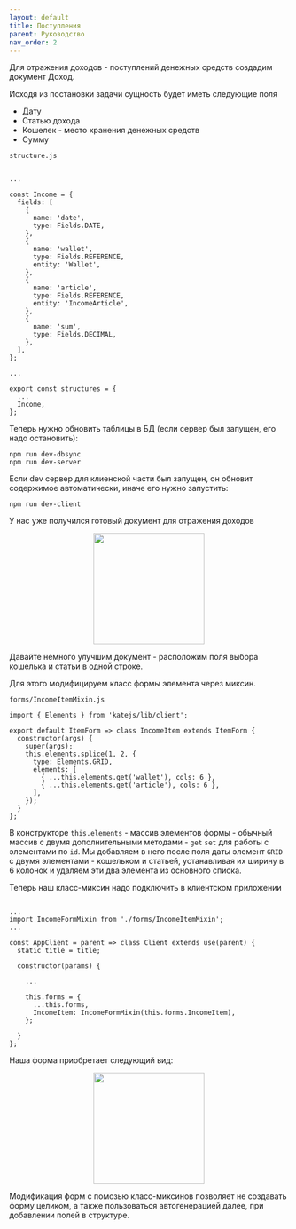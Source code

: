 ```yaml
---
layout: default
title: Поступления
parent: Руководство
nav_order: 2
---
```


Для отражения доходов - поступлений денежных средств создадим документ Доход.

Исходя из постановки задачи сущность будет иметь следующие поля
- Дату
- Статью дохода
- Кошелек - место хранения денежных средств
- Сумму

`structure.js`
````

...

const Income = {
  fields: [
    {
      name: 'date',
      type: Fields.DATE,
    },
    {
      name: 'wallet',
      type: Fields.REFERENCE,
      entity: 'Wallet',
    },
    {
      name: 'article',
      type: Fields.REFERENCE,
      entity: 'IncomeArticle',
    },
    {
      name: 'sum',
      type: Fields.DECIMAL,
    },
  ],
};

...

export const structures = {
  ...
  Income,
};

````

Теперь нужно обновить таблицы в БД (если сервер был запущен, его надо остановить):
````
npm run dev-dbsync
npm run dev-server
````
Если dev сервер для клиенской части был запущен, он обновит содержимое автоматически,
иначе его нужно запустить:
````
npm run dev-client
````

У нас уже получился готовый документ для отражения доходов
<p align="center">
  <img width="200" height="200" src="https://github.com/romannep/katejs/raw/master/docs/assets/img/income_1.png">
</p>

Давайте немного улучшим документ - расположим поля выбора кошелька и статьи в одной строке.

Для этого модифицируем класс формы элемента через миксин.

`forms/IncomeItemMixin.js`
````
import { Elements } from 'katejs/lib/client';

export default ItemForm => class IncomeItem extends ItemForm {
  constructor(args) {
    super(args);
    this.elements.splice(1, 2, {
      type: Elements.GRID,
      elements: [
        { ...this.elements.get('wallet'), cols: 6 },
        { ...this.elements.get('article'), cols: 6 },
      ],
    });
  }
};
````
В конструкторе `this.elements` - массив элементов формы - обычный массив 
с двумя дополнительными методами - `get` `set` для работы с элементами по `id`.
Мы добавляем в него после поля даты
элемент `GRID` с двумя элементами - кошельком и статьей, 
устанавливая их ширину в 6 колонок и удаляем эти два элемента из основного списка.

Теперь наш класс-миксин надо подключить в клиентском приложении
````

...
import IncomeFormMixin from './forms/IncomeItemMixin';
...

const AppClient = parent => class Client extends use(parent) {
  static title = title;

  constructor(params) {
    
    ...

    this.forms = {
      ...this.forms,
      IncomeItem: IncomeFormMixin(this.forms.IncomeItem),
    };

  }
};
````

Наша форма приобретает следующий вид:
<p align="center">
  <img width="200" height="200" src="https://github.com/romannep/katejs/raw/master/docs/assets/img/income_2.png">
</p>

Модификация форм с помозью класс-миксинов позволяет не создавать форму целиком,
а также пользоваться автогенерацией далее, при добавлении полей в структуре.

